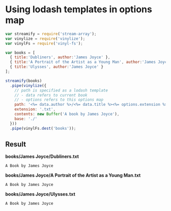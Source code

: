 # Using lodash templates in options map

```js
var streamify = require('stream-array');
var vinylize = require('vinylize');
var vinylFs = require('vinyl-fs');

var books = [
  { title:'Dubliners', author:'James Joyce' },
  { title:'A Portrait of the Artist as a Young Man', author:'James Joyce' },
  { title:'Ulysses', author:'James Joyce' }
];

streamify(books)
  .pipe(vinylize({
    // path is specified as a lodash template
    // - data refers to current book
    // - options refers to this options map
    path: '<%= data.author %>/<%= data.title %><%= options.extension %>',
    extension: '.txt',
    contents: new Buffer('A book by James Joyce'),
    base: './'
  }))
  .pipe(vinylFs.dest('books'));
```

## Result

**books/James Joyce/Dubliners.txt**

    A Book by James Joyce

**books/James Joyce/A Portrait of the Artist as a Young Man.txt**

    A Book by James Joyce

**books/James Joyce/Ulysses.txt**

    A Book by James Joyce
